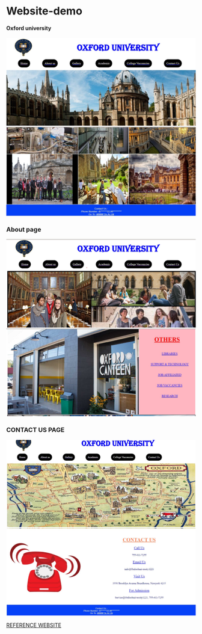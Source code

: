 # Website-demo
<h4> Oxford university</h4>
<img src="https://github.com/ichhakumari/Oxford-clone_website/blob/main/out1.jpg">
<IMG SRC="https://github.com/ichhakumari/Oxford-clone_website/blob/main/out2.jpg">
<h3>About page</h3>
<img src="https://github.com/ichhakumari/Oxford-clone_website/blob/main/about_out.jpg">
<img src="https://github.com/ichhakumari/Oxford-clone_website/blob/main/out3.jpg">
<h3> CONTACT US PAGE</h3>
<img src="https://github.com/ichhakumari/Oxford-clone_website/blob/main/contct_out.jpg">
<IMG SRC="https://github.com/ichhakumari/Oxford-clone_website/blob/main/out4.jpg">

<a href="https://www.ox.ac.uk/about/organisation">REFERENCE WEBSITE</a>


